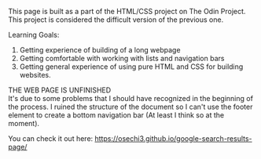 This page is built as a part of the HTML/CSS project on The Odin Project. This project is considered the difficult version of the previous one.

Learning Goals:
1. Getting experience of building of a long webpage
2. Getting comfortable with working with lists and navigation bars
3. Getting general experience of using pure HTML and CSS for building websites.

THE WEB PAGE IS UNFINISHED<br>
It's due to some problems that I should have recognized in the beginning of the process. I ruined the structure of the document so I can't use the footer element to create a bottom navigation bar (At least I think so at the moment).

You can check it out here: https://osechi3.github.io/google-search-results-page/